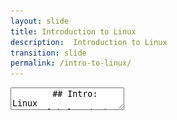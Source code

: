 ```yaml
---
layout: slide
title: Introduction to Linux
description:  Introduction to Linux
transition: slide
permalink: /intro-to-linux/
---
```

<section data-markdown>
    <textarea data-template>
        ## Intro: Linux
##### Global Code | 2024
![Global Code](../assets/img/2023GlobalCodeLogo_Dark.png)

---
The computer is one of the most important inventions of the 20th century. Everything seems to run on computers now. But the hardware we think of as the “computer” is nothing without an interface between computer users and the hardware, which is where the operating system comes in.

---
## What is Linux ?
Linux is an open source operating system (OS). 

Note:
A good start to the class would be asking the students if they know what Linux is, although they may be quiet at first, we found that the more engaging a class is, the more keen they are to learn too.

* What is an operating system?
    * most important software on your computer, allow us to communicate with a computer without knowing how to speak the computer's language
* What does an operating system do? 
    * Process scheduling, memory, device and file management, security) 
* What are other famous open source operating systems?
* Do they use an OS?
---

## What is Linux ?
Every Linux-based OS involves the `Linux Kernel`.

That's the main component of the Linux operating system, it communicates between a computer's hardware and its processes.

Note:
A nice analogy to explain the role of the kernel:

```
The kernel is a busy personal assistant for a powerful executive (the hardware).

It’s the assistant’s job to relay messages and requests (processes) from employees and the public (users) to the executive, to remember what is stored where (memory), and to determine who has access to the executive at any given time and for how long.
```

---
## Linux and Open source
Anyone can run, study and modify and redistribute the Linux source code.

---
## Linux Distributions

Linux distribution = complete Linux system package

The reason why different distros exist is because Linux is an open and free system. This means that people who have different needs and different philosophies can use and develop Linux - each according to their own needs.

---
## Linux Distributions
* For example, some people like to have a large corporation support them, and are prepared to pay for that support.
* Other people don't want to pay, but want a system that is stable and doesn't change unless they choose to update it.
* There are also people who are excited by what the technology can do, and want to try out new things - and don't mind if things break occasionally as long as they have the latest and greatest.

---
## Linux Distributions
None of those viewpoints is right or wrong - they're just different ways to look at the world, and Linux (and Free and Open Source in general) can accommodate all of those different perspectives.

---
## Linux Distributions
The right to use, change, modify and share the code is a fundamental freedom. The only thing that is asked of you in return is that you respect the freedom of others to do as they want to with the code, and any changes that you make to it.

---
## Linux Distributions
![Linux Distros](../assets/img/linux_kernel.png)  <!-- Copyright freecodecamp -->

---
## Command Line
The command line is your direct access to a computer.

It's like a text interface to your computer.

The command line and open source software, together, give users unrestricted access to their computer.

Note:
* Do any students use the command line?
* How else do we refer to it? Hint: terminal, shell, console
  
---
## Command Line
Why would we use a text interface?

At first, it might seem that it's old-fashioned and that there must be better ways to work with the computer in 2024.

---
## Command Line

However, although learning the shell does require some effort, it enables a proficient user to reach a level of control and power over the computer that no graphical tool can match.

---

## Command Line
Not only are there a great many useful tools immediately available in the terminal, it also provides a way to combine the existing tools into `pipelines` that can accomplish almost anything a power user could want to do.

Learning to build pipelines also teaches fundamental concepts of computer science, as the tools that we combine are by themselves each quite small - the power comes from the combination. 

---
## Command Line
One of the core ideas of the Linux / Unix philosophy is: `"When making tools for others, have the program do one thing, but do it well"`. For the user, they can then choose which of the small tools they want to combine, to build up the tool they actually need.

    </textarea>
 </section>
